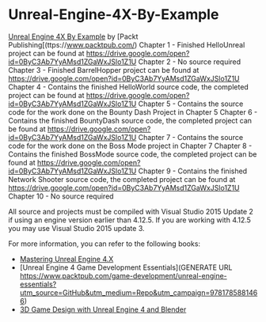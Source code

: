 # Unreal-Engine-4X-By-Example
[Unreal Engine 4X By Example](https://www.packtpub.com/game-development/unreal-engine-4x-example?utm_source=GitHub&utm_medium=Repo&utm_campaign=9781785885532) by [Packt Publishing[(ttps://www.packtpub.com/)
Chapter 1 - Finished HelloUnreal project can be found at https://drive.google.com/open?id=0ByC3Ab7YyAMsd1ZGaWxJSlo1Z1U
Chapter 2 - No source required
Chapter 3 - Finished BarrelHopper project can be found at https://drive.google.com/open?id=0ByC3Ab7YyAMsd1ZGaWxJSlo1Z1U
Chapter 4 - Contains the finished HelloWorld source code, the completed project can be found at https://drive.google.com/open?id=0ByC3Ab7YyAMsd1ZGaWxJSlo1Z1U
Chapter 5 - Contains the source code for the work done on the Bounty Dash Project in Chapter 5
Chapter 6 - Contains the finished BountyDash source code,  the completed project can be found at https://drive.google.com/open?id=0ByC3Ab7YyAMsd1ZGaWxJSlo1Z1U
Chapter 7 - Contains the source code for the work done on the Boss Mode project in Chapter 7
Chapter 8 - Contains the finished BossMode source code, the completed project can be found at https://drive.google.com/open?id=0ByC3Ab7YyAMsd1ZGaWxJSlo1Z1U
Chapter 9 - Contains the finished Network Shooter source code,  the completed project can be found at https://drive.google.com/open?id=0ByC3Ab7YyAMsd1ZGaWxJSlo1Z1U
Chapter 10 - No source required

All source and projects must be compiled with Visual Studio 2015 Update 2 if using an engine version earlier than 4.12.5.
If you are working with 4.12.5 you may use Visual Studio 2015 update 3.

For more information, you can refer to the following books:
* [Mastering Unreal Engine 4.X](https://www.packtpub.com/web-development/mastering-unreal-engine-4x?utm_source=GitHub&utm_medium=Repo&utm_campaign=9781785883569)
* [Unreal Engine 4 Game Development Essentials](GENERATE URL
https://www.packtpub.com/game-development/unreal-engine-essentials?utm_source=GitHub&utm_medium=Repo&utm_campaign=9781785881466)
* [3D Game Design with Unreal Engine 4 and Blender](
https://www.packtpub.com/game-development/3d-game-design-unreal-engine-4-and-blender?utm_source=GitHub&utm_medium=Repo&utm_campaign=9781785881466)
